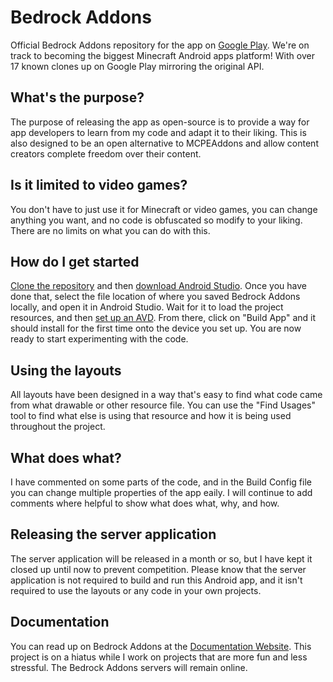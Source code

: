 # Bedrock Addons
Official Bedrock Addons repository for the app on [Google Play](https://play.google.com/store/apps/details?id=com.mcres.octarus). We're on track to becoming the biggest Minecraft Android apps platform! With over 17 known clones up on Google Play mirroring the original API.

## What's the purpose?
The purpose of releasing the app as open-source is to provide a way for app developers to learn from my code and adapt it to their liking. 
This is also designed to be an open alternative to MCPEAddons and allow content creators complete freedom over their content.

## Is it limited to video games?
You don't have to just use it for Minecraft or video games, you can change anything you want, and no code is obfuscated so modify to your liking.
There are no limits on what you can do with this.

## How do I get started
[Clone the repository](https://docs.github.com/en/github/creating-cloning-and-archiving-repositories/cloning-a-repository) and then [download Android Studio](https://developer.android.com/studio).
Once you have done that, select the file location of where you saved Bedrock Addons locally, and open it in Android Studio. Wait for it to load the project resources, and then [set up an AVD](https://developer.android.com/studio/run/managing-avds).
From there, click on "Build App" and it should install for the first time onto the device you set up. You are now ready to start experimenting with the code.

## Using the layouts
All layouts have been designed in a way that's easy to find what code came from what drawable or other resource file. You can use the "Find Usages" tool to find what else is using that resource and how it is being used throughout the project.

## What does what?
I have commented on some parts of the code, and in the Build Config file you can change multiple properties of the app eaily. I will continue to add comments where helpful to show what does what, why, and how.

## Releasing the server application
The server application will be released in a month or so, but I have kept it closed up until now to prevent competition.
Please know that the server application is not required to build and run this Android app, and it isn't required to use the layouts or any code in your own projects.

## Documentation
You can read up on Bedrock Addons at the [Documentation Website](https://octarus.dev/project/bedrock-addons/).
This project is on a hiatus while I work on projects that are more fun and less stressful. The Bedrock Addons servers will remain online.
